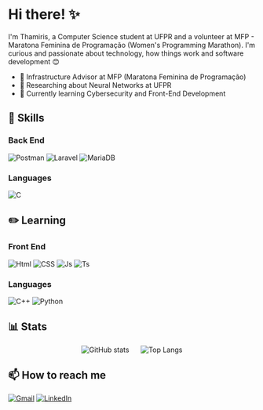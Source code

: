 # Hi there! ✨

I'm Thamiris, a Computer Science student at UFPR and a volunteer at MFP - Maratona Feminina de Programação (Women's Programming Marathon). I'm curious and passionate about technology, how things work and software development 😊

 - 🎈 Infrastructure Advisor at MFP (Maratona Feminina de Programação)
 - 🧠 Researching about Neural Networks at UFPR
 - 🐣 Currently learning Cybersecurity and Front-End Development

 ## 🧮 Skills
 ### Back End
 ![Postman](https://img.shields.io/badge/Postman-ffd481?style=for-the-badge&logo=postman&logoColor=a07e5a)
 ![Laravel](https://img.shields.io/badge/Laravel-ff7f63?style=for-the-badge&logo=laravel&logoColor=512f28)
 ![MariaDB](https://img.shields.io/badge/MariaDB-a5e7ff?style=for-the-badge&logo=mariadb&logoColor=4b7a8c)
 ### Languages
 ![C](https://img.shields.io/badge/C-b8e97e?style=for-the-badge&logo=C&logoColor=85af53)




 ## ✏️ Learning
 ### Front End
 ![Html](https://img.shields.io/badge/HTML-ff9a3c?style=for-the-badge&logo=html5&logoColor=a55912)
 ![CSS](https://img.shields.io/badge/CSS-a1ebe4?style=for-the-badge&logo=css&logoColor=10b2a3)
 ![Js](https://img.shields.io/badge/JavaScript-fdff5b?style=for-the-badge&logo=javascript&logoColor=303000)
 ![Ts](https://img.shields.io/badge/TypeScript-9a9eff?style=for-the-badge&logo=typescript&logoColor=4b4d84)
 ### Languages
![C++](https://img.shields.io/badge/C%2B%2B-b8e97e?style=for-the-badge&logo=C%2B%2B&logoColor=85af53)
![Python](https://img.shields.io/badge/Python-7d84ff?style=for-the-badge&logo=python&logoColor=3e46ad)





 ## 📊 Stats
 <!---
 <p align=center >
  <img align="center" src="https://github-readme-stats.vercel.app/api?username=t2yf&show_icons=true&theme=transparent&text_color=A7A8FF&title_color=7B7DFF&icon_color=7B7DFF" alt="GitHub stats">
  <img align="center" src="https://github-readme-stats.vercel.app/api/top-langs/?username=t2yf&layout=compact&theme=transparent&text_color=A7A8FF&title_color=7B7DFF&icon_color=7B7DFF" alt="GitHub stats">
 </p>
 --->

<div align="center">
  <img src="https://github-readme-stats.vercel.app/api?username=t2yf&show_icons=true&theme=transparent&text_color=A7A8FF&title_color=7B7DFF&icon_color=7B7DFF" alt="GitHub stats">
  &nbsp;&nbsp;&nbsp;&nbsp; <!-- Espaço entre os itens -->
  <img src="https://github-readme-stats.vercel.app/api/top-langs/?username=t2yf&layout=compact&theme=transparent&text_color=FFA4E1&title_color=FF7BD4&icon_color=FF7BD4" alt="Top Langs">
</div>



 ## 📫 How to reach me
 [![Gmail](https://img.shields.io/badge/Gmail-B8DDFF?style=for-the-badge&logo=gmail&logoColor=5b6c7b)](mailto:thamiris006yf@gmail.com)
 [![LinkedIn](https://img.shields.io/badge/LinkedIn-B8DDFF?style=for-the-badge&logo=linkedin&logoColor=5b6c7b)](https://www.linkedin.com/in/thamiris-yamate-fischer/)


